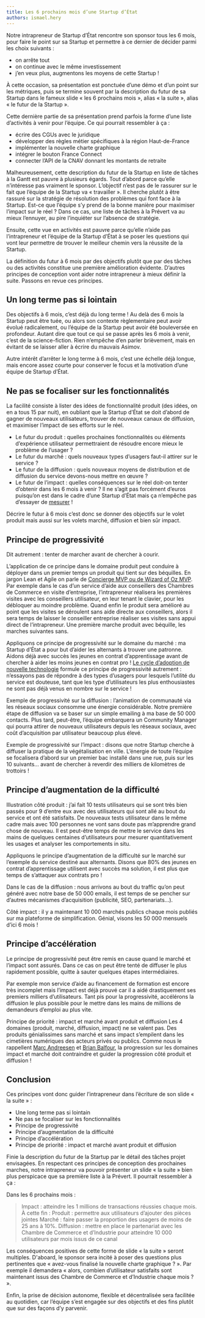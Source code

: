 ```yaml
---
title: Les 6 prochains mois d’une Startup d’État
authors: ismael.hery
---
```


Notre intrapreneur de Startup d’État rencontre son sponsor tous les 6 mois, pour faire le point sur sa Startup et permettre à ce dernier de décider parmi les choix suivants :
* on arrête tout
* on continue avec le même investissement
* j’en veux plus, augmentons les moyens de cette Startup !

À cette occasion, sa présentation est ponctuée d’une démo et d’un point sur les métriques, puis se termine souvent par la description du futur de sa Startup dans le fameux slide « les 6 prochains mois », alias « la suite », alias « le futur de la Startup ».

Cette dernière partie de sa présentation prend parfois la forme d’une liste d’activités à venir pour l’équipe. Ce qui pourrait ressembler à ça :
* écrire des CGUs avec le juridique
* développer des règles métier spécifiques à la région Haut-de-France
* implémenter la nouvelle charte graphique
* intégrer le bouton France Connect
* connecter l’API de la CNAV donnant les montants de retraite

Malheureusement, cette description du futur de la Startup en liste de tâches à la Gantt est pauvre à plusieurs égards. Tout d’abord parce qu’elle n’intéresse pas vraiment le sponsor. L’objectif n’est pas de le rassurer sur le fait que l’équipe de la Startup va « travailler ». Il cherche plutôt à être rassuré sur la stratégie de résolution des problèmes qui font face à la Startup. Est-ce que l’équipe s’y prend de la bonne manière pour maximiser l’impact sur le réel ? Dans ce cas, une liste de tâches à la Prévert va au mieux l’ennuyer, au pire l’inquiéter sur l’absence de stratégie.

Ensuite, cette vue en activités est pauvre parce qu’elle n’aide pas l’intrapreneur et l’équipe de la Startup d’État à se poser les questions qui vont leur permettre de trouver le meilleur chemin vers la réussite de la Startup.

La définition du futur à 6 mois par des objectifs plutôt que par des tâches ou des activités constitue une première amélioration évidente. D’autres principes de conception vont aider notre intrapreneur à mieux définir la suite. Passons en revue ces principes.

<!--more-->

## Un long terme pas si lointain

Des objectifs à 6 mois, c’est déjà du long terme ! Au delà des 6 mois la Startup peut être tuée, ou alors son contexte règlementaire peut avoir évolué radicalement, ou l’équipe de la Startup peut avoir été bouleversée en profondeur. Autant dire que tout ce qui se passe après les 6 mois à venir, c’est de la science-fiction. Rien n’empêche d’en parler brièvement, mais en évitant de se laisser aller à écrire du mauvais Asimov.

Autre intérêt d’arrêter le long terme à 6 mois, c’est une échelle déjà longue, mais encore assez courte pour conserver le focus et la motivation d’une équipe de Startup d’État.

## Ne pas se focaliser sur les fonctionnalités
La facilité consiste à lister des idées de fonctionnalité produit (des idées, on en a tous 15 par nuit), en oubliant que la Startup d’État se doit d’abord de gagner de nouveaux utilisateurs, trouver de nouveaux canaux de diffusion, et maximiser l’impact de ses efforts sur le réel.

* Le futur du produit : quelles prochaines fonctionnalités ou éléments d’expérience utilisateur permettraient de résoudre encore mieux le problème de l’usager ?
* Le futur du marché : quels nouveaux types d’usagers faut-il attirer sur le service ?
* Le futur de la diffusion : quels nouveaux moyens de distribution et de diffusion du service devons-nous mettre en œuvre ?
* Le futur de l’impact : quelles conséquences sur le réel doit-on tenter d’obtenir dans les 6 mois à venir ? Il ne s’agit pas forcément d’euros puisqu’on est dans le cadre d’une Startup d’État mais ça n’empêche pas d’essayer de [mesurer](/2017/03/24/no-more-digital-bullshit-please.html) !

Décrire le futur à 6 mois c’est donc se donner des objectifs sur le volet produit mais aussi sur les volets marché, diffusion et bien sûr impact.

## Principe de progressivité

Dit autrement : tenter de marcher avant de chercher à courir.

L’application de ce principe dans le domaine produit peut conduire à déployer dans un premier temps un produit qui tient sur des béquilles. En jargon Lean et Agile on parle de [Concierge MVP ou de Wizard of Oz MVP](https://www.allencheng.com/concierge-mvp/#The_Wizard_of_Oz_MVP). Par exemple dans le cas d’un service d’aide aux conseillers des Chambres de Commerce en visite d’entreprise, l’intrapreneur réalisera les premières visites avec les conseillers utilisateur, en leur tenant le clavier, pour les débloquer au moindre problème. Quand enfin le produit sera amélioré au point que les visites se déroulent sans aide directe aux conseillers, alors il sera temps de laisser le conseiller entreprise réaliser ses visites sans appui direct de l’intrapreneur. Une première marche produit avec béquille, les marches suivantes sans.

Appliquons ce principe de progressivité sur le domaine du marché : ma Startup d’État a pour but d’aider les alternants à trouver une patronne. Aidons déjà avec succès les jeunes en contrat d’apprentissage avant de chercher à aider les moins jeunes en contrat pro ! [Le cycle d’adoption de nouvelle technologie](https://en.wikipedia.org/wiki/Technology_adoption_life_cycle) formule ce principe de progressivité autrement : n’essayons pas de répondre à des types d’usagers pour lesquels l’utilité du service est douteuse, tant que les type d’utilisateurs les plus enthousiastes ne sont pas déjà venus en nombre sur le service !

Exemple de progressivité sur la diffusion : l’animation de communauté via les réseaux sociaux consomme une énergie considérable. Notre première étape de diffusion va se baser sur un simple emailing à ma base de 50 000 contacts. Plus tard, peut-être, l’équipe embarquera un Community Manager qui pourra attirer de nouveaux utilisateurs depuis les réseaux sociaux, avec coût d’acquisition par utilisateur beaucoup plus élevé.

Exemple de progressivité sur l’impact : disons que notre Startup cherche à diffuser la pratique de la végétalisation en ville. L’énergie de toute l’équipe se focalisera d’abord sur un premier bac installé dans une rue, puis sur les 10 suivants… avant de chercher à reverdir des milliers de kilomètres de trottoirs !


## Principe d’augmentation de la difficulté
Illustration côté produit : j’ai fait 10 tests utilisateurs qui se sont très bien passés pour 9 d’entre eux avec des utilisateurs qui sont allé au bout du service et ont été satisfaits. De nouveaux tests utilisateur dans le même cadre mais avec 100 personnes ne vont sans doute pas m’apprendre grand chose de nouveau. Il est peut-être temps de mettre le service dans les mains de quelques centaines d’utilisateurs pour mesurer quantitativement les usages et analyser les comportements in situ.

Appliquons le principe d’augmentation de la difficulté sur le marché sur l’exemple du service destiné aux alternants. Disons que 80% des jeunes en contrat d’apprentissage utilisent avec succès ma solution, il est plus que temps de s’attaquer aux contrats pro !

Dans le cas de la diffusion : nous arrivons au bout du traffic qu’on peut généré avec notre base de 50 000 emails, il est temps de se pencher sur d’autres mécanismes d’acquisition (publicité, SEO, partenariats…).

Côté impact : il y a maintenant 10 000 marchés publics chaque mois publiés sur ma plateforme de simplification. Génial, visons les 50 000 mensuels d’ici 6 mois !

## Principe d’accélération
Le principe de progressivité peut être remis en cause quand le marché et l’impact sont assurés. Dans ce cas on peut être tenté de diffuser le plus rapidement possible, quitte à sauter quelques étapes intermédiaires.

Par exemple mon service d’aide au financement de formation est encore très incomplet mais l’impact est déjà prouvé car il a aidé drastiquement ses premiers milliers d’utilisateurs. Tant pis pour la progressivité, accélérons la diffusion le plus possible pour le mettre dans les mains de millions de demandeurs d’emploi au plus vite.

Principe de priorité : impact et marché avant produit et diffusion
Les 4 domaines (produit, marché, diffusion, impact) ne se valent pas. Des produits génialissimes sans marché et sans impact s’empilent dans les cimetières numériques des acteurs privés ou publics. Comme nous le rappellent [Marc Andreesen](http://pmarchive.com/guide_to_startups_part4.html) et [Brian Balfour](http://www.priceintelligently.com/blog/brian-balfour-saas-product-market-fit-is-wrong), la progression sur les domaines impact et marché doit contraindre et guider la progression côté produit et diffusion !

## Conclusion
Ces principes vont donc guider l’intrapreneur dans l’écriture de son slide « la suite » :
* Une long terme pas si lointain
* Ne pas se focaliser sur les fonctionnalités
* Principe de progressivité
* Principe d’augmentation de la difficulté
* Principe d’accélération
* Principe de priorité : impact et marché avant produit et diffusion

Finie la description du futur de la Startup par le détail des tâches projet envisagées. En respectant ces principes de conception des prochaines marches, notre intrapreneur va pouvoir présenter un slide « la suite » bien plus perspicace que sa première liste à la Prévert. Il pourrait ressembler à ça :

Dans les 6 prochains mois :
> Impact : atteindre les 1 millions de transactions réussies chaque mois. À cette fin :
> Produit : permettre aux utilisateurs d’ajouter des pièces jointes
> Marché : faire passer la proportion des usagers de moins de 25 ans à 10%.
> Diffusion : mettre en place le partenariat avec les Chambre de Commerce et d’Industrie pour atteindre 10 000 utilisateurs par mois issus de ce canal

Les conséquences positives de cette forme de slide « la suite » seront multiples. D'aboard, le sponsor sera incité à poser des questions plus pertinentes que « avez-vous finalisé la nouvelle charte graphique ? ». Par exemple il demandera « alors, combien d’utilisateur satisfaits sont maintenant issus des Chambre de Commerce et d’Industrie chaque mois ? ».

Enfin, la prise de décision autonome, flexible et décentralisée sera facilitée au quotidien, car l’équipe s’est engagée sur des objectifs et des fins plutôt que sur des façons d’y parvenir.
